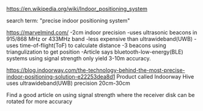 https://en.wikipedia.org/wiki/Indoor_positioning_system

search term: "precise indoor positioning system"

https://marvelmind.com/
-2cm indoor precision
-uses ultrasonic beacons in 915/868 MHz or 433MHz band
  -less expensive than ultrawideband(UWB)
-uses time-of-flight(ToF) to calculate distance
-3 beacons using triangulization to get position
-Article says bluetooth-low-energy(BLE) systems using signal strength only yield 3-10m accuracy.

https://blog.indoorway.com/the-technology-behind-the-most-precise-indoor-positioning-solution-e22253dea8d1
Product called Indoorway Hive uses ultrawideband(UWB)
precision 20cm-30cm

Find a good article on using signal strength where the receiver disk can be rotated for more accuracy

